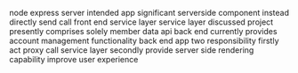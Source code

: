 node express server intended app significant serverside component instead directly send call front end service layer service layer discussed project presently comprises solely member data api back end currently provides account management functionality back end app two responsibility firstly act proxy call service layer secondly provide server side rendering capability improve user experience